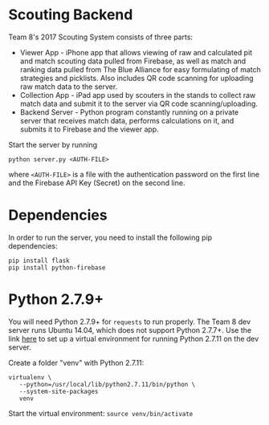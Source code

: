 # Scouting Backend

Team 8's 2017 Scouting System consists of three parts:
* Viewer App - iPhone app that allows viewing of raw and calculated pit and match scouting data pulled from Firebase, as well as match and ranking data pulled from The Blue Alliance for easy formulating of match strategies and picklists. Also includes QR code scanning for uploading raw match data to the server.
* Collection App - iPad app used by scouters in the stands to collect raw match data and submit it to the server via QR code scanning/uploading.
* Backend Server - Python program constantly running on a private server that receives match data, performs calculations on it, and submits it to Firebase and the viewer app.

Start the server by running

```
python server.py <AUTH-FILE>
```

where `<AUTH-FILE>` is a file with the authentication password on the first line and the Firebase API Key (Secret) on the second line.

# Dependencies

In order to run the server, you need to install the following pip dependencies:

```
pip install flask
pip install python-firebase
```
# Python 2.7.9+

You will need Python 2.7.9+ for `requests` to run properly. The Team 8 dev server runs Ubuntu 14.04, which does not support Python 2.7.7+. Use the link [here](http://mbless.de/blog/2016/01/09/upgrade-to-python-2711-on-ubuntu-1404-lts.html) to set up a virtual environment for running Python 2.7.11 on the dev server.

Create a folder "venv" with Python 2.7.11:
```
virtualenv \
   --python=/usr/local/lib/python2.7.11/bin/python \
   --system-site-packages
   venv
```

Start the virtual environment:
`source venv/bin/activate`
